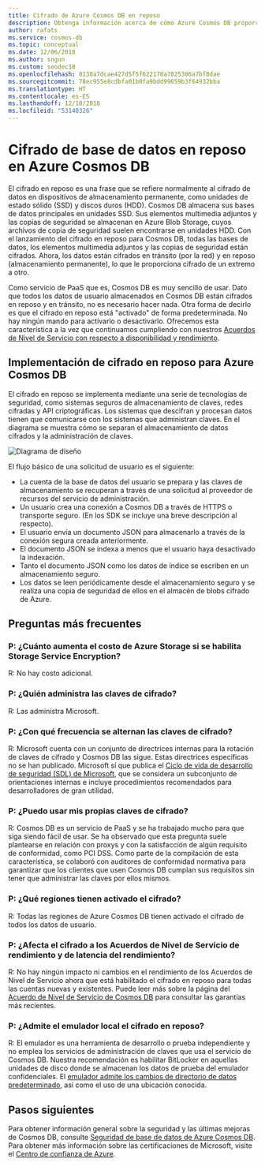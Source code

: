 ```yaml
---
title: Cifrado de Azure Cosmos DB en reposo
description: Obtenga información acerca de cómo Azure Cosmos DB proporciona cifrado de datos en reposo y cómo se implementa.
author: rafats
ms.service: cosmos-db
ms.topic: conceptual
ms.date: 12/06/2018
ms.author: sngun
ms.custom: seodec18
ms.openlocfilehash: 8138a7dcae427d5f5f622170a7825306a7bf8dae
ms.sourcegitcommit: 78ec955e8cdbfa01b0fa9bdd99659b3f64932bba
ms.translationtype: HT
ms.contentlocale: es-ES
ms.lasthandoff: 12/10/2018
ms.locfileid: "53140326"
---
```

# <a name="azure-cosmos-db-database-encryption-at-rest"></a>Cifrado de base de datos en reposo en Azure Cosmos DB

El cifrado en reposo es una frase que se refiere normalmente al cifrado de datos en dispositivos de almacenamiento permanente, como unidades de estado sólido (SSD) y discos duros (HDD). Cosmos DB almacena sus bases de datos principales en unidades SSD. Sus elementos multimedia adjuntos y las copias de seguridad se almacenan en Azure Blob Storage, cuyos archivos de copia de seguridad suelen encontrarse en unidades HDD. Con el lanzamiento del cifrado en reposo para Cosmos DB, todas las bases de datos, los elementos multimedia adjuntos y las copias de seguridad están cifrados. Ahora, los datos están cifrados en tránsito (por la red) y en reposo (almacenamiento permanente), lo que le proporciona cifrado de un extremo a otro.

Como servicio de PaaS que es, Cosmos DB es muy sencillo de usar. Dato que todos los datos de usuario almacenados en Cosmos DB están cifrados en reposo y en tránsito, no es necesario hacer nada. Otra forma de decirlo es que el cifrado en reposo está "activado" de forma predeterminada. No hay ningún mando para activarlo o desactivarlo. Ofrecemos esta característica a la vez que continuamos cumpliendo con nuestros [Acuerdos de Nivel de Servicio con respecto a disponibilidad y rendimiento](https://azure.microsoft.com/support/legal/sla/cosmos-db).

## <a name="implementation-of-encryption-at-rest-for-azure-cosmos-db"></a>Implementación de cifrado en reposo para Azure Cosmos DB

El cifrado en reposo se implementa mediante una serie de tecnologías de seguridad, como sistemas seguros de almacenamiento de claves, redes cifradas y API criptográficas. Los sistemas que descifran y procesan datos tienen que comunicarse con los sistemas que administran claves. En el diagrama se muestra cómo se separan el almacenamiento de datos cifrados y la administración de claves. 

![Diagrama de diseño](./media/database-encryption-at-rest/design-diagram.png)

El flujo básico de una solicitud de usuario es el siguiente:
- La cuenta de la base de datos del usuario se prepara y las claves de almacenamiento se recuperan a través de una solicitud al proveedor de recursos del servicio de administración.
- Un usuario crea una conexión a Cosmos DB a través de HTTPS o transporte seguro. (En los SDK se incluye una breve descripción al respecto).
- El usuario envía un documento JSON para almacenarlo a través de la conexión segura creada anteriormente.
- El documento JSON se indexa a menos que el usuario haya desactivado la indexación.
- Tanto el documento JSON como los datos de índice se escriben en un almacenamiento seguro.
- Los datos se leen periódicamente desde el almacenamiento seguro y se realiza una copia de seguridad de ellos en el almacén de blobs cifrado de Azure.

## <a name="frequently-asked-questions"></a>Preguntas más frecuentes

### <a name="q-how-much-more-does-azure-storage-cost-if-storage-service-encryption-is-enabled"></a>P: ¿Cuánto aumenta el costo de Azure Storage si se habilita Storage Service Encryption?
R: No hay costo adicional.

### <a name="q-who-manages-the-encryption-keys"></a>P: ¿Quién administra las claves de cifrado?
R: Las administra Microsoft.

### <a name="q-how-often-are-encryption-keys-rotated"></a>P: ¿Con qué frecuencia se alternan las claves de cifrado?
R: Microsoft cuenta con un conjunto de directrices internas para la rotación de claves de cifrado y Cosmos DB las sigue. Estas directrices específicas no se han publicado. Microsoft sí que publica el [Ciclo de vida de desarrollo de seguridad (SDL) de Microsoft](https://www.microsoft.com/sdl/default.aspx), que se considera un subconjunto de orientaciones internas e incluye procedimientos recomendados para desarrolladores de gran utilidad.

### <a name="q-can-i-use-my-own-encryption-keys"></a>P: ¿Puedo usar mis propias claves de cifrado?
R: Cosmos DB es un servicio de PaaS y se ha trabajado mucho para que siga siendo fácil de usar. Se ha observado que esta pregunta suele plantearse en relación con proxys y con la satisfacción de algún requisito de conformidad, como PCI DSS. Como parte de la compilación de esta característica, se colaboró con auditores de conformidad normativa para garantizar que los clientes que usen Cosmos DB cumplan sus requisitos sin tener que administrar las claves por ellos mismos.

### <a name="q-what-regions-have-encryption-turned-on"></a>P: ¿Qué regiones tienen activado el cifrado?
R: Todas las regiones de Azure Cosmos DB tienen activado el cifrado de todos los datos de usuario.

### <a name="q-does-encryption-affect-the-performance-latency-and-throughput-slas"></a>P: ¿Afecta el cifrado a los Acuerdos de Nivel de Servicio de rendimiento y de latencia del rendimiento?
R: No hay ningún impacto ni cambios en el rendimiento de los Acuerdos de Nivel de Servicio ahora que está habilitado el cifrado en reposo para todas las cuentas nuevas y existentes. Puede leer más sobre la página del [Acuerdo de Nivel de Servicio de Cosmos DB](https://azure.microsoft.com/support/legal/sla/cosmos-db) para consultar las garantías más recientes.

### <a name="q-does-the-local-emulator-support-encryption-at-rest"></a>P: ¿Admite el emulador local el cifrado en reposo?
R: El emulador es una herramienta de desarrollo o prueba independiente y no emplea los servicios de administración de claves que usa el servicio de Cosmos DB. Nuestra recomendación es habilitar BitLocker en aquellas unidades de disco donde se almacenan los datos de prueba del emulador confidenciales. El [emulador admite los cambios de directorio de datos predeterminado](local-emulator.md), así como el uso de una ubicación conocida.

## <a name="next-steps"></a>Pasos siguientes

Para obtener información general sobre la seguridad y las últimas mejoras de Cosmos DB, consulte [Seguridad de base de datos de Azure Cosmos DB](database-security.md).
Para obtener más información sobre las certificaciones de Microsoft, visite el [Centro de confianza de Azure](https://azure.microsoft.com/support/trust-center/).
